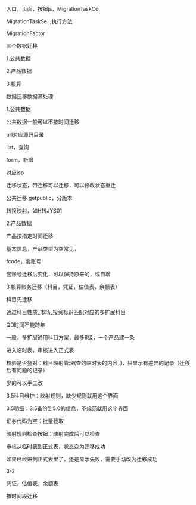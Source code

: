 入口，页面，按钮js，MigrationTaskCo

MigrationTaskSe..,执行方法

MigrationFactor





三个数据迁移

1.公共数据

2.产品数据

3.核算



数据迁移数据源处理



1.公共数据

公共数据一般可以不按时间迁移



url对应源码目录

list，查询

form，新增

对应jsp



迁移状态，带迁移可以迁移，可以修改状态重迁



公共迁移 getpublic，分版本







转换映射，如H转JYS01









2.产品数据

产品按指定时间迁移



基本信息，产品类型为空常见，



fcode，套账号



套账号迁移后变化，可以保持原来的，或自增







3.核算账务迁移（科目，凭证，估值表，余额表）

科目先迁移



通过科目性质_市场_投资标识匹配对应的多扩展科目



QD时间不能跨年



一般，多扩展通用科目方案，最多8级，一个产品建一条



进入临时表，审核进入正式表





校验是否签对：科目映射管理(查的临时表的内容，)，只显示有差异的记录（迁移后有问题的记录）

少的可以手工改



3.5科目维护：映射规则，缺少规则就用这个界面

3.5明细：3.5备份到5.0的信息，不规范就用这个界面



证券代码为空：批量截取



映射规则检查按钮：映射完成后可以检查



审核从临时表到正式表，状态变为迁移成功

如果已经进到正式表里了，还是显示失败，需要手动改为迁移成功



3-2

凭证，估值表，余额表

按时间段迁移

